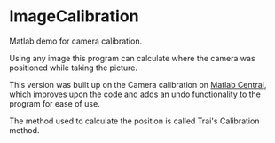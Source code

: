 # ImageCalibration
Matlab demo for camera calibration.

Using any image this program can calculate where the camera was positioned while taking the picture. 

This version was built up on the Camera calibration on [Matlab Central](https://www.mathworks.com/matlabcentral/fileexchange/73079-calibrate-camera-with-one-photo-linear), which improves upon the code and adds an undo functionality to the program for ease of use. 

The method used to calculate the position is called Trai's Calibration method.

